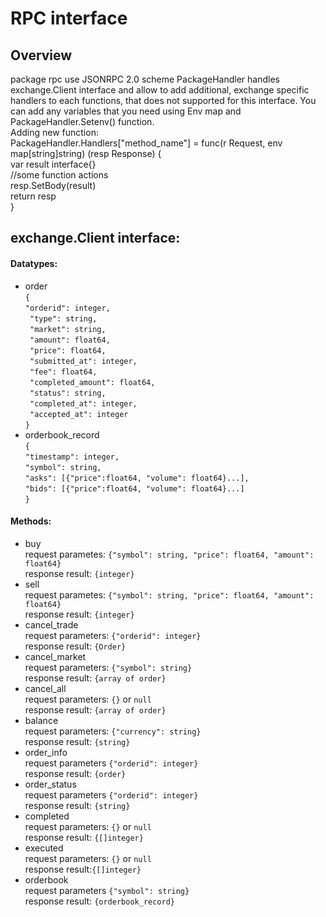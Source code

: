 # RPC interface
 ## Overview
  package rpc use JSONRPC 2.0 scheme
  PackageHandler handles exchange.Client interface and allow to add additional, exchange specific handlers to each functions, that does not supported for this interface. You can add any variables that you need using Env map and PackageHandler.Setenv() function.  
  Adding new function:  
    PackageHandler.Handlers["method_name"] = func(r Request, env map[string]string) (resp Response) {  
        var result interface{}  
        //some function actions  
        resp.SetBody(result)  
        return resp  
    }  
 ## exchange.Client interface:
  #### Datatypes:
   * order   
   `{`  
     `"orderid": integer,`  
     ` "type": string,`  
     ` "market": string,`  
     ` "amount": float64,`  
     ` "price": float64,`  
     ` "submitted_at": integer,`  
     ` "fee": float64,`  
     ` "completed_amount": float64,`  
     ` "status": string,`  
     ` "completed_at": integer,`  
     ` "accepted_at": integer`  
   `}`
   * orderbook_record  
   `{`  
       `"timestamp": integer,`  
       `"symbol": string,`  
       `"asks": [{"price":float64, "volume": float64}...],`  
       `"bids": [{"price":float64, "volume": float64}...]`  
    `}`
  #### Methods:
   * buy   
      request parametes: `{"symbol": string, "price": float64, "amount": float64}`  
     response result: `{integer}`
   * sell  
      request parametes: `{"symbol": string, "price": float64, "amount": float64}`  
      response result: `{integer}`
   * cancel_trade  
      request parameters: `{"orderid": integer}`  
      response result: `{Order}`
   * cancel_market  
      request parameters: `{"symbol": string}`  
      response result: `{array of order}`
   * cancel_all  
      request parameters: `{}` or `null`  
      response result: `{array of order}`
   * balance  
      request parameters: `{"currency": string}`  
      response result: `{string}`
   * order_info  
      request parameters `{"orderid": integer}`  
      response result: `{order}`
   * order_status  
      request parameters `{"orderid": integer}`  
      response result: `{string}`
   * completed  
      request parameters: `{}` or `null`  
      response result: `{[]integer}`
   * executed  
      request parameters: `{}` or `null`  
      response result:`{[]integer}`
   * orderbook  
      request parameters `{"symbol": string}`  
      response result: `{orderbook_record}`
